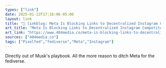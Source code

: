 ```yaml
---
types: ["link"]
date: 2025-01-13T17:16:06-05:00
layout: link
title: "🔗 linkblog: Meta Is Blocking Links to Decentralized Instagram Competitor Pixelfed'"
art_title: "Meta Is Blocking Links to Decentralized Instagram Competitor Pixelfed"
art_link: "https://www.404media.co/meta-is-blocking-links-to-decentralized-instagram-competitor-pixelfed/"
sources: ["404media.co"]
tags: ["Pixelfed","fediverse","Meta","Instagram"]
---
```

Directly out of Musk's playbook. All the more reason to ditch Meta for the fediverse.
